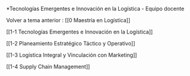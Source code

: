 
*Tecnologías Emergentes e Innovación en la Logística - Equipo docente

Volver a tema anterior : [[0 Maestría en Logística]]


[[1-1 Tecnologías Emergentes e Innovación en la Logística]]

[[1-2  Planeamiento Estratégico Táctico y Operativo]]

[[1-3 Logística Integral y Vinculación con Marketing]]

[[1-4 Supply Chain Management]]



